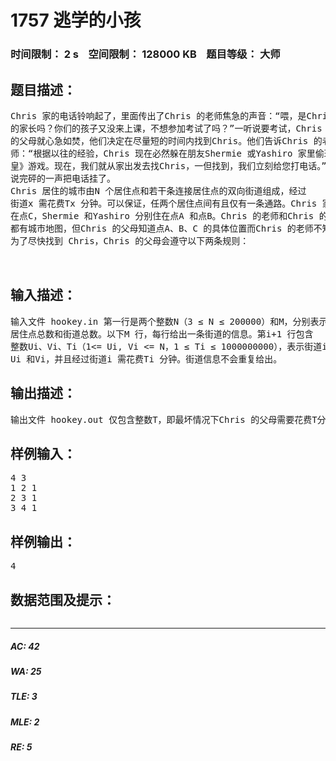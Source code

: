 # 1757 逃学的小孩   
### 时间限制： 2 s&nbsp;&nbsp;&nbsp;&nbsp;空间限制： 128000 KB&nbsp;&nbsp;&nbsp;&nbsp;题目等级： 大师  
## 题目描述：  

<pre>
Chris 家的电话铃响起了，里面传出了Chris 的老师焦急的声音：“喂，是Chris  
的家长吗？你们的孩子又没来上课，不想参加考试了吗？”一听说要考试，Chris  
的父母就心急如焚，他们决定在尽量短的时间内找到Chris。他们告诉Chris 的老  
师：“根据以往的经验，Chris 现在必然躲在朋友Shermie 或Yashiro 家里偷玩《拳  
皇》游戏。现在，我们就从家出发去找Chris，一但找到，我们立刻给您打电话。”  
说完砰的一声把电话挂了。  
Chris 居住的城市由N 个居住点和若干条连接居住点的双向街道组成，经过  
街道x 需花费Tx 分钟。可以保证，任两个居住点间有且仅有一条通路。Chris 家  
在点C，Shermie 和Yashiro 分别住在点A 和点B。Chris 的老师和Chris 的父母  
都有城市地图，但Chris 的父母知道点A、B、C 的具体位置而Chris 的老师不知。  
为了尽快找到 Chris，Chris 的父母会遵守以下两条规则：  


</pre>
  
  
## 输入描述：  

<pre>
输入文件 hookey.in 第一行是两个整数N（3 ≤ N ≤ 200000）和M，分别表示  
居住点总数和街道总数。以下M 行，每行给出一条街道的信息。第i+1 行包含  
整数Ui、Vi、Ti（1<= Ui, Vi <= N，1 ≤ Ti ≤ 1000000000），表示街道i 连接居住点  
Ui 和Vi，并且经过街道i 需花费Ti 分钟。街道信息不会重复给出。
</pre>
  
  
## 输出描述：  

<pre>
输出文件 hookey.out 仅包含整数T，即最坏情况下Chris 的父母需要花费T分钟才能找到Chris。
</pre>
  
  
## 样例输入：  

<pre>
4 3  
1 2 1  
2 3 1  
3 4 1
</pre>
  
  
## 样例输出：  

<pre>
4
</pre>
  
  
## 数据范围及提示：  

<pre>
</pre>
  
  
***  

##### AC: 42  
##### WA: 25  
##### TLE: 3  
##### MLE: 2  
##### RE: 5  
